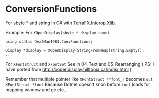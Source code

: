 # ConversionFunctions
For sbyte * and string in C# with [TerraFX.Interop.Xlib](https://github.com/terrafx/terrafx.interop.xlib).

Example:
For `XOpenDisplay(sbyte * display_name)`
```
using static DeafMan1983.ConvFunctions;
...
Display *display = XOpenDisplay(StringFromHeap(string.Empty));
...
```
For `XFontStruct` and `XFontSet`
See in 04_Text and 05_Rearranging ( PS: I have ported from http://xopendisplay.hilltopia.ca/index.html )

Remember that multiple pointer like `XFontStruct **font_r` becomes `out XFontStruct *font`
Because Dotnet doesn't knon before `font` loads for mapping window and gc etc...
